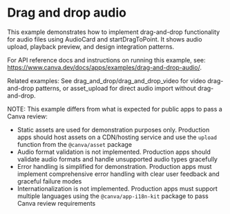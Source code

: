 # Drag and drop audio

This example demonstrates how to implement drag-and-drop functionality for audio files using AudioCard and startDragToPoint. It shows audio upload, playback preview, and design integration patterns.

For API reference docs and instructions on running this example, see: https://www.canva.dev/docs/apps/examples/drag-and-drop-audio/.

Related examples: See drag_and_drop/drag_and_drop_video for video drag-and-drop patterns, or asset_upload for direct audio import without drag-and-drop.

NOTE: This example differs from what is expected for public apps to pass a Canva review:

- Static assets are used for demonstration purposes only. Production apps should host assets on a CDN/hosting service and use the `upload` function from the `@canva/asset` package
- Audio format validation is not implemented. Production apps should validate audio formats and handle unsupported audio types gracefully
- Error handling is simplified for demonstration. Production apps must implement comprehensive error handling with clear user feedback and graceful failure modes
- Internationalization is not implemented. Production apps must support multiple languages using the `@canva/app-i18n-kit` package to pass Canva review requirements
